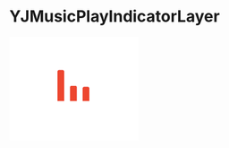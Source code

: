# YJMusicPlayIndicatorLayer

![示例图片](https://github.com/FundiJet/YJMusicPlayIndicatorLayer/raw/master/YJMusicPlaying.gif)

